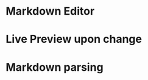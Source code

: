 # Markdown Editor 

# Live Preview upon change

# Markdown parsing 

<!-- inspiration:  https://code-web.vercel.app/ -->
